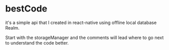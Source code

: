 # bestCode


it's a simple api that I created in react-native using offline local database Realm.

Start with the storageManager and the comments will lead where to go next to understand the code better.
